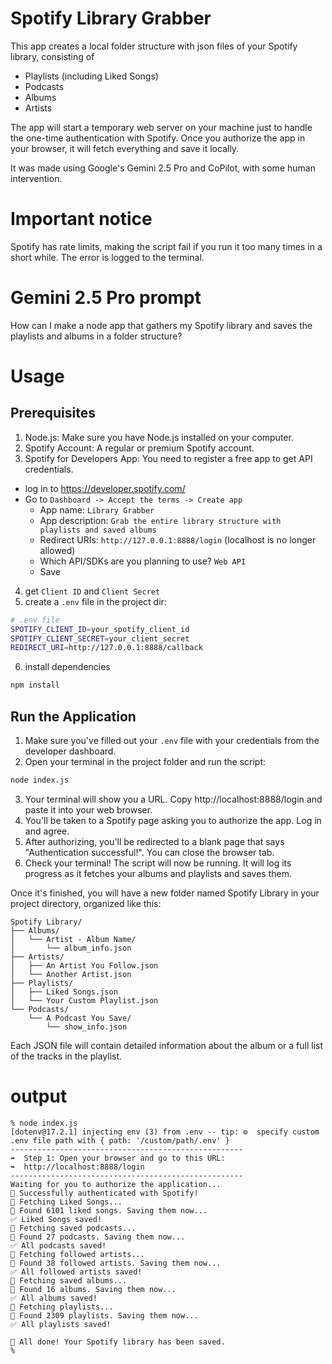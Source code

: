 # Spotify Library Grabber

This app creates a local folder structure with json files of your Spotify library, consisting of
- Playlists (including Liked Songs)
- Podcasts
- Albums
- Artists

The app will start a temporary web server on your machine just to handle the one-time authentication with Spotify. Once you authorize the app in your browser, it will fetch everything and save it locally.

It was made using Google's Gemini 2.5 Pro and CoPilot, with some human intervention.

# Important notice

Spotify has rate limits, making the script fail if you run it too many times in a short while. The error is logged to the terminal.

# Gemini 2.5 Pro prompt

How can I make a node app that gathers my Spotify library and saves the playlists and albums in a folder structure?

# Usage

## Prerequisites

1. Node.js: Make sure you have Node.js installed on your computer.
2. Spotify Account: A regular or premium Spotify account.
3. Spotify for Developers App: You need to register a free app to get API credentials.
  - log in to https://developer.spotify.com/
  - Go to `Dashboard -> Accept the terms -> Create app`
    - App name: `Library Grabber`
    - App description: `Grab the entire library structure with playlists and saved albums`
    - Redirect URIs: `http://127.0.0.1:8888/login` (localhost is no longer allowed)
    - Which API/SDKs are you planning to use? `Web API`
    - Save
4. get `Client ID` and `Client Secret`
5. create a `.env` file in the project dir:
```sh
# .env file
SPOTIFY_CLIENT_ID=your_spotify_client_id
SPOTIFY_CLIENT_SECRET=your_client_secret
REDIRECT_URI=http://127.0.0.1:8888/callback
```
6. install dependencies
```sh
npm install
```

## Run the Application

1. Make sure you've filled out your `.env` file with your credentials from the developer dashboard.
2. Open your terminal in the project folder and run the script:
```bash
node index.js
```
3. Your terminal will show you a URL. Copy http://localhost:8888/login and paste it into your web browser.
4. You'll be taken to a Spotify page asking you to authorize the app. Log in and agree.
5. After authorizing, you'll be redirected to a blank page that says "Authentication successful!". You can close the browser tab.
6. Check your terminal! The script will now be running. It will log its progress as it fetches your albums and playlists and saves them.

Once it's finished, you will have a new folder named Spotify Library in your project directory, organized like this:
```
Spotify Library/
├── Albums/
│   └── Artist - Album Name/
│       └── album_info.json
├── Artists/
│   ├── An Artist You Follow.json
│   └── Another Artist.json
├── Playlists/
│   ├── Liked Songs.json
│   └── Your Custom Playlist.json
└── Podcasts/
    └── A Podcast You Save/
        └── show_info.json
```

Each JSON file will contain detailed information about the album or a full list of the tracks in the playlist.

# output
```
% node index.js
[dotenv@17.2.1] injecting env (3) from .env -- tip: ⚙️  specify custom .env file path with { path: '/custom/path/.env' }
----------------------------------------------------
➡️  Step 1: Open your browser and go to this URL:
➡️  http://localhost:8888/login
----------------------------------------------------
Waiting for you to authorize the application...
🚀 Successfully authenticated with Spotify!
🎵 Fetching Liked Songs...
📂 Found 6101 liked songs. Saving them now...
✅ Liked Songs saved!
🎵 Fetching saved podcasts...
📂 Found 27 podcasts. Saving them now...
✅ All podcasts saved!
🎵 Fetching followed artists...
📂 Found 38 followed artists. Saving them now...
✅ All followed artists saved!
🎵 Fetching saved albums...
📂 Found 16 albums. Saving them now...
✅ All albums saved!
🎵 Fetching playlists...
📂 Found 2309 playlists. Saving them now...
✅ All playlists saved!

🎉 All done! Your Spotify library has been saved.
%
```
